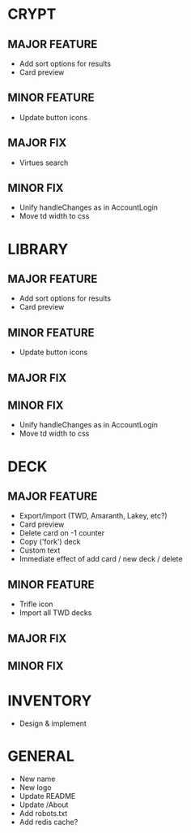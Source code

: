# CRYPT
## MAJOR FEATURE
* Add sort options for results
* Card preview
## MINOR FEATURE
* Update button icons
## MAJOR FIX
* Virtues search
## MINOR FIX
* Unify handleChanges as in AccountLogin
* Move td width to css

# LIBRARY
## MAJOR FEATURE
* Add sort options for results
* Card preview
## MINOR FEATURE
* Update button icons
## MAJOR FIX
## MINOR FIX
* Unify handleChanges as in AccountLogin
* Move td width to css

# DECK
## MAJOR FEATURE
* Export/Import (TWD, Amaranth, Lakey, etc?)
* Card preview
* Delete card on -1 counter
* Copy ('fork') deck
* Custom text
* Immediate effect of add card / new deck / delete 
## MINOR FEATURE
* Trifle icon
* Import all TWD decks
## MAJOR FIX
## MINOR FIX

# INVENTORY
* Design & implement

# GENERAL
* New name
* New logo
* Update README
* Update /About
* Add robots.txt
* Add redis cache?
